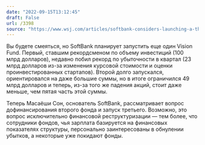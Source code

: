 ```yaml
---
date: "2022-09-15T13:12:45"
draft: False
url: /3398
source: "https://www.wsj.com/articles/softbank-considers-launching-a-third-vision-fund-11663154600"
---
```


Вы будете смеяться, но SoftBank планирует запустить еще один Vision Fund. Первый, ставшим рекордсменом по объему инвестиций (100 млрд долларов), недавно побил рекорд по убыточности в квартал (23 млрд долларов из-за изменения курсовой стоимости и оценки проинвестированных стартапов). Второй долго запускался, ориентировался на даже большие суммы, но в итоге ограничился 49 млрд долларов и теперь, из-за того же падения акций, стоит даже меньше, чем пятая часть этой суммы. 

Теперь Масаёши Сон, основатель SoftBank, рассматривает вопрос дофинансирования второго фонда и запуск третьего. Возможно, это вопрос исключительно финансовой реструктуризации — тем более, что сотрудники фондов, чья зарплата базируется на финансовых показателях структуры, персонально заинтересованы в обнулении убытков, а некоторые уже покидают фонды.
